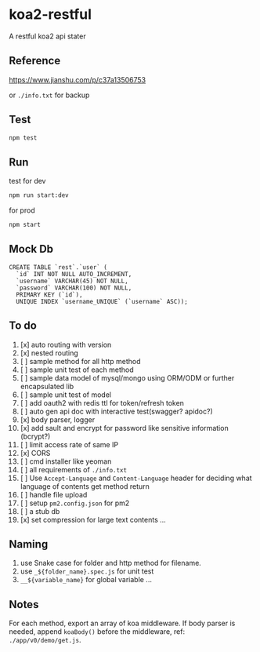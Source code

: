 # koa2-restful
A restful koa2 api stater

## Reference
https://www.jianshu.com/p/c37a13506753

or `./info.txt` for backup

## Test
```bash
npm test
```

## Run
test for dev
```bash
npm run start:dev
```

for prod
```bash
npm start
```

## Mock Db
```mysql
CREATE TABLE `rest`.`user` (
  `id` INT NOT NULL AUTO_INCREMENT,
  `username` VARCHAR(45) NOT NULL,
  `password` VARCHAR(100) NOT NULL,
  PRIMARY KEY (`id`),
  UNIQUE INDEX `username_UNIQUE` (`username` ASC));
```

## To do
1. [x] auto routing with version
2. [x] nested routing
3. [ ] sample method for all http method
4. [ ] sample unit test of each method
5. [ ] sample data model of mysql/mongo using ORM/ODM or further encapsulated lib
6. [ ] sample unit test of model
7. [ ] add oauth2 with redis ttl for token/refresh token
8. [ ] auto gen api doc with interactive test(swagger? apidoc?)
9. [x] body parser, logger
10. [x] add sault and encrypt for password like sensitive information (bcrypt?)
11. [ ] limit access rate of same IP
12. [x] CORS
13. [ ] cmd installer like yeoman
14. [ ] all requirements of `./info.txt`
15. [ ] Use `Accept-Language` and `Content-Language` header for deciding what language of contents get method return
16. [ ] handle file upload
17. [ ] setup `pm2.config.json` for pm2
18. [ ] a stub db
19. [x] set compression for large text contents
...

## Naming
1. use Snake case for folder and http method for filename.
2. use `_${folder_name}.spec.js` for unit test
3. `__${variable_name}` for global variable
...

## Notes
For each method, export an array of koa middleware. If body parser is needed, append `koaBody()` before the middleware, ref: `./app/v0/demo/get.js`.